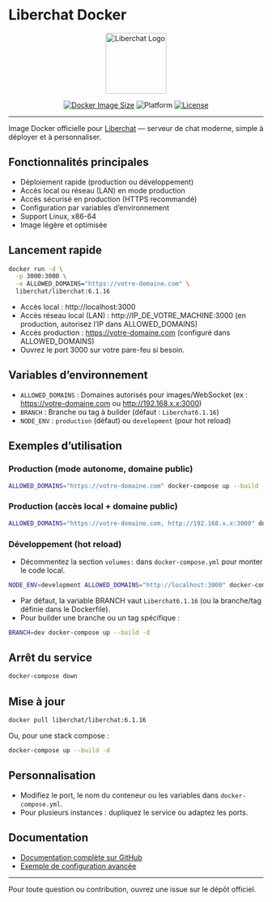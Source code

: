 # Liberchat Docker

<p align="center">
  <img src="https://github.com/Liberchat/Liberchat/blob/Liberchat6.1.16/icon.png?raw=true" alt="Liberchat Logo" width="120" />
</p>

<p align="center">
  <!-- Badge Docker Pulls désactivé car non supporté pour les dépôts Docker Hub créés après 2023 -->
  <!-- <a href="https://hub.docker.com/r/liberchat/liberchat"><img src="https://img.shields.io/docker/pulls/liberchat/liberchat?style=for-the-badge&color=2496ED&logo=docker" alt="Docker Pulls" /></a> -->
  <a href="https://hub.docker.com/r/liberchat/liberchat/tags"><img src="https://img.shields.io/docker/image-size/liberchat/liberchat/6.1.16?style=for-the-badge&color=2496ED&logo=docker" alt="Docker Image Size" /></a>
  <img src="https://img.shields.io/badge/Platform-Linux%20%7C%20x86--64-informational?style=for-the-badge&logo=linux" alt="Platform" />
  <a href="https://github.com/Liberchat/Liberchat/blob/Liberchat6.1.16/LICENSE"><img src="https://img.shields.io/github/license/Liberchat/Liberchat?color=success&style=for-the-badge" alt="License" /></a>
</p>

---

Image Docker officielle pour [Liberchat](https://github.com/Liberchat/Liberchat) — serveur de chat moderne, simple à déployer et à personnaliser.

## Fonctionnalités principales
- Déploiement rapide (production ou développement)
- Accès local ou réseau (LAN) en mode production
- Accès sécurisé en production (HTTPS recommandé)
- Configuration par variables d’environnement
- Support Linux, x86-64
- Image légère et optimisée

## Lancement rapide

```bash
docker run -d \
  -p 3000:3000 \
  -e ALLOWED_DOMAINS="https://votre-domaine.com" \
  liberchat/liberchat:6.1.16
```

- Accès local : http://localhost:3000
- Accès réseau local (LAN) : http://IP_DE_VOTRE_MACHINE:3000 (en production, autorisez l’IP dans ALLOWED_DOMAINS)
- Accès production : https://votre-domaine.com (configuré dans ALLOWED_DOMAINS)
- Ouvrez le port 3000 sur votre pare-feu si besoin.

## Variables d’environnement

- `ALLOWED_DOMAINS` : Domaines autorisés pour images/WebSocket (ex : https://votre-domaine.com ou http://192.168.x.x:3000)
- `BRANCH` : Branche ou tag à builder (défaut : `Liberchat6.1.16`)
- `NODE_ENV` : `production` (défaut) ou `development` (pour hot reload)

## Exemples d’utilisation

### Production (mode autonome, domaine public)
```bash
ALLOWED_DOMAINS="https://votre-domaine.com" docker-compose up --build -d
```

### Production (accès local + domaine public)
```bash
ALLOWED_DOMAINS="https://votre-domaine.com, http://192.168.x.x:3000" docker-compose up --build -d
```

### Développement (hot reload)
- Décommentez la section `volumes:` dans `docker-compose.yml` pour monter le code local.
```bash
NODE_ENV=development ALLOWED_DOMAINS="http://localhost:3000" docker-compose up --build
```

- Par défaut, la variable BRANCH vaut `Liberchat6.1.16` (ou la branche/tag définie dans le Dockerfile).
- Pour builder une branche ou un tag spécifique :
```bash
BRANCH=dev docker-compose up --build -d
```

## Arrêt du service
```bash
docker-compose down
```

## Mise à jour
```bash
docker pull liberchat/liberchat:6.1.16
```
Ou, pour une stack compose :
```bash
docker-compose up --build -d
```

## Personnalisation
- Modifiez le port, le nom du conteneur ou les variables dans `docker-compose.yml`.
- Pour plusieurs instances : dupliquez le service ou adaptez les ports.

## Documentation

- [Documentation complète sur GitHub](https://github.com/Liberchat/Liberchat)
- [Exemple de configuration avancée](https://github.com/Liberchat/Liberchat/blob/Liberchat6.1.16/docker/docker-compose.yml)

---

Pour toute question ou contribution, ouvrez une issue sur le dépôt officiel.
